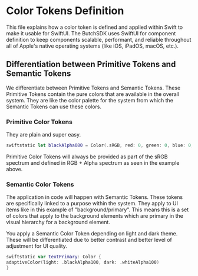 # Color Tokens Definition
This file explains how a color token is defined and applied within Swift to make it usable for SwiftUI. The ButchSDK uses SwiftUI for component definition to keep components scalable, performant, and reliable throughout all of Apple's native operating systems (like iOS, iPadOS, macOS, etc.).

## Differentiation between Primitive Tokens and Semantic Tokens
We differentiate between Primitive Tokens and Semantic Tokens. These Primitive Tokens contain the pure colors that are available in the overall system. They are like the color palette for the system from which the Semantic Tokens can use these colors.

### Primitive Color Tokens
They are plain and super easy.
```swift
swiftstatic let blackAlpha080 = Color(.sRGB, red: 0, green: 0, blue: 0, opacity: 0.8)   // 80% black
```
Primitive Color Tokens will always be provided as part of the sRGB spectrum and defined in RGB + Alpha spectrum as seen in the example above.

### Semantic Color Tokens
The application in code will happen with Semantic Tokens. These tokens are specifically linked to a purpose within the system. They apply to UI items like in this example of "background/primary". This means this is a set of colors that apply to the background elements which are primary in the visual hierarchy for a background element.

You apply a Semantic Color Token depending on light and dark theme. These will be differentiated due to better contrast and better level of adjustment for UI quality.
```swift
swiftstatic var textPrimary: Color {
adaptiveColor(light: .blackAlpha100, dark: .whiteAlpha100)
}
```
